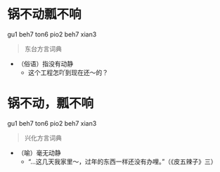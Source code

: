 # 锅不动瓢不响
gu1 beh7 ton6 pio2 beh7 xian3
> 东台方言词典
- （俗语）指没有动静
  - 这个工程怎吖到现在还～的？

# 锅不动，瓢不响
gu1 beh7 ton6 pio2 beh7 xian3
> 兴化方言词典
- （喻）毫无动静
  - “…这几天我家里～，过年的东西一样还没有办哩。”（《皮五辣子》三）
